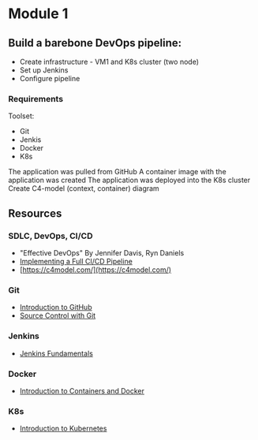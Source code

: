# Module 1

## Build a barebone DevOps pipeline:

- Create infrastructure - VM1 and K8s cluster (two node)
- Set up Jenkins
- Configure pipeline

### Requirements
Toolset: 
- Git
- Jenkis
- Docker
- K8s

The application was pulled from GitHub
A container image with the application was created
The application was deployed into the K8s cluster
Create C4-model (context, container) diagram

## Resources

### SDLC, DevOps, CI/CD

-   "Effective DevOps" By Jennifer Davis, Ryn Daniels
-   [Implementing a Full CI/CD Pipeline](https://learn.acloud.guru/)
-   [https://c4model.com/](https://c4model.com/)

### Git

-   [Introduction to GitHub](https://lab.github.com/githubtraining/introduction-to-github)
-   [Source Control with Git](https://learn.acloud.guru/course/0xcafebabe000000000)

### Jenkins

-   [Jenkins Fundamentals](https://learn.acloud.guru/course/0xcafebabe00000000/overview)

### Docker

-   [Introduction to Containers and Docker](https://learn.acloud.guru/course/introduction-to-containers-and-docker/overview)

### K8s

-   [Introduction to Kubernetes](https://learn.acloud.guru/course/introduction-to-kubernetes/overview)

